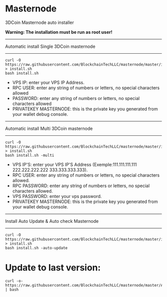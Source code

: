 # Masternode
3DCoin Masternode auto installer

**Warning: The installation must be run as root user!**

****************************************
Automatic install Single 3DCoin masternode
****************************************

```
curl -O https://raw.githubusercontent.com/BlockchainTechLLC/masternode/master/install.sh > install.sh
bash install.sh
```

* VPS IP: enter your VPS IP Address.
* RPC USER: enter any string of numbers or letters, no special characters allowed
* PASSWORD: enter any string of numbers or letters, no special characters allowed
* PRIVATEKEY MASTERNODE: this is the private key you generated from your wallet debug console.

****************************************
Automatic install Multi 3DCoin masternode
****************************************
```
curl -O https://raw.githubusercontent.com/BlockchainTechLLC/masternode/master/install.sh > install.sh
bash install.sh -multi
```
* VPS IP'S: enter your VPS IP'S Address (Exemple:111.111.111.111 222.222.222.222 333.333.333.333).
* RPC USER: enter any string of numbers or letters, no special characters allowed.
* RPC PASSWORD: enter any string of numbers or letters, no special characters allowed.
* VPS PASSWORD: enter your vps password.
* PRIVATEKEY MASTERNODE: this is the private key you generated from your wallet debug console.

****************************************
Install Auto Update & Auto check Masternode
****************************************
```
curl -O https://raw.githubusercontent.com/BlockchainTechLLC/masternode/master/install.sh > install.sh
bash install.sh -auto-update
```

# Update to last version:
```
curl -o- https://raw.githubusercontent.com/BlockchainTechLLC/masternode/master/AutoUpdate.sh | bash
```
